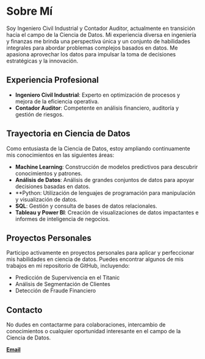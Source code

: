 # Sobre Mí

Soy Ingeniero Civil Industrial y Contador Auditor, actualmente en transición hacia el campo de la Ciencia de Datos. Mi experiencia diversa en ingeniería y finanzas me brinda una perspectiva única y un conjunto de habilidades integrales para abordar problemas complejos basados en datos. Me apasiona aprovechar los datos para impulsar la toma de decisiones estratégicas y la innovación.

## Experiencia Profesional

- **Ingeniero Civil Industrial**: Experto en optimización de procesos y mejora de la eficiencia operativa.
- **Contador Auditor**: Competente en análisis financiero, auditoría y gestión de riesgos.

## Trayectoria en Ciencia de Datos

Como entusiasta de la Ciencia de Datos, estoy ampliando continuamente mis conocimientos en las siguientes áreas:

- **Machine Learning**: Construcción de modelos predictivos para descubrir conocimientos y patrones.
- **Análisis de Datos**: Análisis de grandes conjuntos de datos para apoyar decisiones basadas en datos.
- **Python: Utilización de lenguajes de programación para manipulación y visualización de datos.
- **SQL**: Gestión y consulta de bases de datos relacionales.
- **Tableau y Power BI**: Creación de visualizaciones de datos impactantes e informes de inteligencia de negocios.

## Proyectos Personales

Participo activamente en proyectos personales para aplicar y perfeccionar mis habilidades en ciencia de datos. Puedes encontrar algunos de mis trabajos en mi repositorio de GitHub, incluyendo:

- Predicción de Supervivencia en el Titanic
- Análisis de Segmentación de Clientes
- Detección de Fraude Financiero

## Contacto

No dudes en contactarme para colaboraciones, intercambio de conocimientos o cualquier oportunidad interesante en el campo de la Ciencia de Datos.

**[Email](mailto:cesar.jara78@gmail.com)**
